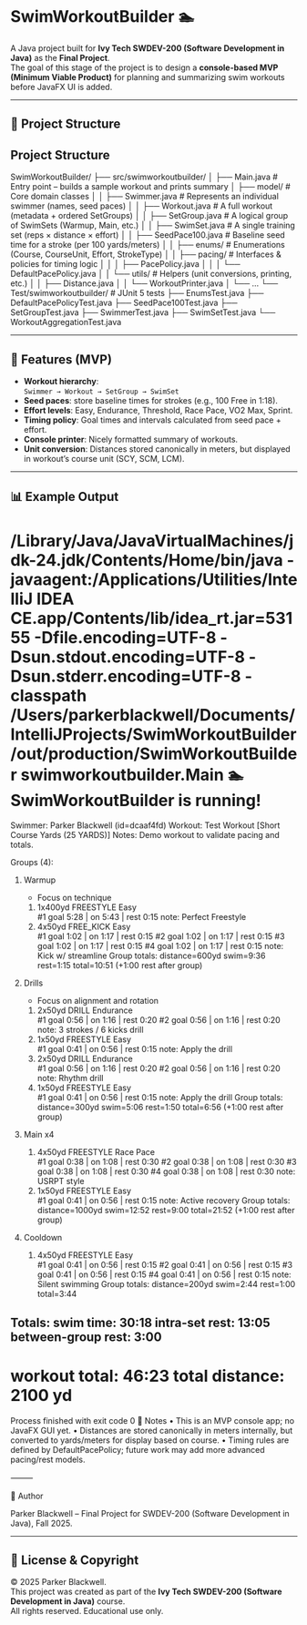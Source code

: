 # SwimWorkoutBuilder 🏊

A Java project built for **Ivy Tech SWDEV-200 (Software Development in Java)** as the **Final Project**.  
The goal of this stage of the project is to design a **console-based MVP (Minimum Viable Product)** for planning and summarizing swim workouts before JavaFX UI is added.

---

## 📂 Project Structure
## Project Structure
SwimWorkoutBuilder/
├── src/swimworkoutbuilder/
│   ├── Main.java                 # Entry point – builds a sample workout and prints summary
│   ├── model/                    # Core domain classes
│   │   ├── Swimmer.java          # Represents an individual swimmer (names, seed paces)
│   │   ├── Workout.java          # A full workout (metadata + ordered SetGroups)
│   │   ├── SetGroup.java         # A logical group of SwimSets (Warmup, Main, etc.)
│   │   ├── SwimSet.java          # A single training set (reps × distance × effort)
│   │   ├── SeedPace100.java      # Baseline seed time for a stroke (per 100 yards/meters)
│   │   ├── enums/                # Enumerations (Course, CourseUnit, Effort, StrokeType)
│   │   ├── pacing/               # Interfaces & policies for timing logic
│   │   │   ├── PacePolicy.java
│   │   │   └── DefaultPacePolicy.java
│   │   └── utils/                # Helpers (unit conversions, printing, etc.)
│   │       ├── Distance.java
│   │       └── WorkoutPrinter.java
│   └── …
└── Test/swimworkoutbuilder/      # JUnit 5 tests
├── EnumsTest.java
├── DefaultPacePolicyTest.java
├── SeedPace100Test.java
├── SetGroupTest.java
├── SwimmerTest.java
├── SwimSetTest.java
└── WorkoutAggregationTest.java

---

## 🚀 Features (MVP)
- **Workout hierarchy**:  
  `Swimmer → Workout → SetGroup → SwimSet`
- **Seed paces**: store baseline times for strokes (e.g., 100 Free in 1:18).
- **Effort levels**: Easy, Endurance, Threshold, Race Pace, VO2 Max, Sprint.
- **Timing policy**: Goal times and intervals calculated from seed pace + effort.
- **Console printer**: Nicely formatted summary of workouts.
- **Unit conversion**: Distances stored canonically in meters, but displayed in workout’s course unit (SCY, SCM, LCM).

---

## 📊 Example Output
/Library/Java/JavaVirtualMachines/jdk-24.jdk/Contents/Home/bin/java -javaagent:/Applications/Utilities/IntelliJ IDEA CE.app/Contents/lib/idea_rt.jar=53155 -Dfile.encoding=UTF-8 -Dsun.stdout.encoding=UTF-8 -Dsun.stderr.encoding=UTF-8 -classpath /Users/parkerblackwell/Documents/IntelliJProjects/SwimWorkoutBuilder/out/production/SwimWorkoutBuilder swimworkoutbuilder.Main
🏊 SwimWorkoutBuilder is running!
==================================================
Swimmer: Parker Blackwell  (id=dcaaf4fd)
Workout: Test Workout  [Short Course Yards (25 YARDS)]
Notes:   Demo workout to validate pacing and totals.

Groups (4):
  1) Warmup
     - Focus on technique
     1. 1x400yd FREESTYLE      Easy        
         #1  goal 5:28 | on 5:43 | rest 0:15
         note: Perfect Freestyle
     2. 4x50yd FREE_KICK      Easy        
         #1  goal 1:02 | on 1:17 | rest 0:15
         #2  goal 1:02 | on 1:17 | rest 0:15
         #3  goal 1:02 | on 1:17 | rest 0:15
         #4  goal 1:02 | on 1:17 | rest 0:15
         note: Kick w/ streamline
     Group totals: distance=600yd  swim=9:36  rest=1:15  total=10:51
     (+1:00 rest after group)

  2) Drills
     - Focus on alignment and rotation
     1. 2x50yd DRILL          Endurance   
         #1  goal 0:56 | on 1:16 | rest 0:20
         #2  goal 0:56 | on 1:16 | rest 0:20
         note: 3 strokes / 6 kicks drill
     2. 1x50yd FREESTYLE      Easy        
         #1  goal 0:41 | on 0:56 | rest 0:15
         note: Apply the drill
     3. 2x50yd DRILL          Endurance   
         #1  goal 0:56 | on 1:16 | rest 0:20
         #2  goal 0:56 | on 1:16 | rest 0:20
         note: Rhythm drill
     4. 1x50yd FREESTYLE      Easy        
         #1  goal 0:41 | on 0:56 | rest 0:15
         note: Apply the drill
     Group totals: distance=300yd  swim=5:06  rest=1:50  total=6:56
     (+1:00 rest after group)

  3) Main  x4
     1. 4x50yd FREESTYLE      Race Pace   
         #1  goal 0:38 | on 1:08 | rest 0:30
         #2  goal 0:38 | on 1:08 | rest 0:30
         #3  goal 0:38 | on 1:08 | rest 0:30
         #4  goal 0:38 | on 1:08 | rest 0:30
         note: USRPT style
     2. 1x50yd FREESTYLE      Easy        
         #1  goal 0:41 | on 0:56 | rest 0:15
         note: Active recovery
     Group totals: distance=1000yd  swim=12:52  rest=9:00  total=21:52
     (+1:00 rest after group)

  4) Cooldown
     1. 4x50yd FREESTYLE      Easy        
         #1  goal 0:41 | on 0:56 | rest 0:15
         #2  goal 0:41 | on 0:56 | rest 0:15
         #3  goal 0:41 | on 0:56 | rest 0:15
         #4  goal 0:41 | on 0:56 | rest 0:15
         note: Silent swimming
     Group totals: distance=200yd  swim=2:44  rest=1:00  total=3:44

Totals:
  swim time:          30:18
  intra-set rest:     13:05
  between-group rest: 3:00
  ------------------------------------
  workout total:      46:23
  total distance:     2100 yd
==================================================


Process finished with exit code 0
📌 Notes
	•	This is an MVP console app; no JavaFX GUI yet.
	•	Distances are stored canonically in meters internally, but converted to yards/meters for display based on course.
	•	Timing rules are defined by DefaultPacePolicy; future work may add more advanced pacing/rest models.

⸻

👤 Author

Parker Blackwell – Final Project for SWDEV-200 (Software Development in Java), Fall 2025.


---

## 📄 License & Copyright
© 2025 Parker Blackwell.  
This project was created as part of the **Ivy Tech SWDEV-200 (Software Development in Java)** course.  
All rights reserved. Educational use only.
